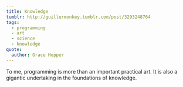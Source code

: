 ```yaml
---
title: Knowledge
tumblr: http://guillermonkey.tumblr.com/post/3293248764
tags:
  - programming
  - art
  - science
  - knowledge
quote:
  author: Grace Hopper
---
```


To me, programming is more than an important practical art. It is also a gigantic undertaking in the foundations of knowledge.
